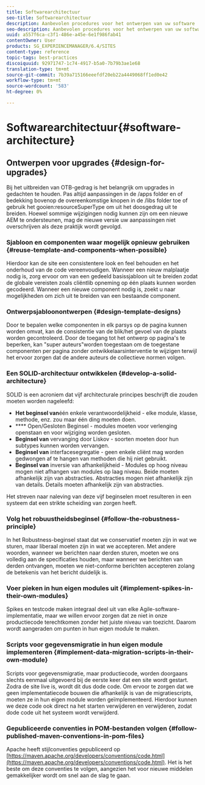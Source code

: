```yaml
---
title: Softwarearchitectuur
seo-title: Softwarearchitectuur
description: Aanbevolen procedures voor het ontwerpen van uw software
seo-description: Aanbevolen procedures voor het ontwerpen van uw software
uuid: a557f6ca-c3f1-486e-a45e-6e1f986fab41
contentOwner: User
products: SG_EXPERIENCEMANAGER/6.4/SITES
content-type: reference
topic-tags: best-practices
discoiquuid: 92971747-1c74-4917-b5a0-7b79b3ae1e68
translation-type: tm+mt
source-git-commit: 7b39a715166eeefdf20eb22a4449068ff1ed0e42
workflow-type: tm+mt
source-wordcount: '583'
ht-degree: 0%

---
```



# Softwarearchitectuur{#software-architecture}

## Ontwerpen voor upgrades {#design-for-upgrades}

Bij het uitbreiden van OTB-gedrag is het belangrijk om upgrades in gedachten te houden. Pas altijd aanpassingen in de /apps folder en of bedekking bovenop de overeenkomstige knopen in de /libs folder toe of gebruik het gooien:resourceSuperType om uit het doosgedrag uit te breiden. Hoewel sommige wijzigingen nodig kunnen zijn om een nieuwe AEM te ondersteunen, mag de nieuwe versie uw aanpassingen niet overschrijven als deze praktijk wordt gevolgd.

### Sjabloon en componenten waar mogelijk opnieuw gebruiken {#reuse-template-and-components-when-possible}

Hierdoor kan de site een consistentere look en feel behouden en het onderhoud van de code vereenvoudigen. Wanneer een nieuw malplaatje nodig is, zorg ervoor om van een gedeeld basissjabloon uit te breiden zodat de globale vereisten zoals cliëntlib opneming op één plaats kunnen worden gecodeerd. Wanneer een nieuwe component nodig is, zoekt u naar mogelijkheden om zich uit te breiden van een bestaande component.

### Ontwerpsjabloonontwerpen {#design-template-designs}

Door te bepalen welke componenten in elk parsys op de pagina kunnen worden omvat, kan de consistentie van de blik/het gevoel van de plaats worden gecontroleerd. Door de toegang tot het ontwerp op pagina&#39;s te beperken, kan &quot;super auteurs&quot;worden toegestaan om de toegestane componenten per pagina zonder ontwikkelaarsinterventie te wijzigen terwijl het ervoor zorgen dat de andere auteurs de collectieve normen volgen.

### Een SOLID-architectuur ontwikkelen {#develop-a-solid-architecture}

SOLID is een acroniem dat vijf architecturale principes beschrijft die zouden moeten worden nageleefd:

* **Het beginsel van**&#x200B;één enkele verantwoordelijkheid - elke module, klasse, methode, enz. zou maar één ding moeten doen.
* **** Open/Gesloten Beginsel - modules moeten voor verlenging openstaan en voor wijziging worden gesloten.
* **Beginsel van** vervanging door Liskov - soorten moeten door hun subtypes kunnen worden vervangen.
* **Beginsel van** interfacesegregatie - geen enkele cliënt mag worden gedwongen af te hangen van methoden die hij niet gebruikt.
* **Beginsel van** inversie van afhankelijkheid - Modules op hoog niveau mogen niet afhangen van modules op laag niveau. Beide moeten afhankelijk zijn van abstracties. Abstracties mogen niet afhankelijk zijn van details. Details moeten afhankelijk zijn van abstracties.

Het streven naar naleving van deze vijf beginselen moet resulteren in een systeem dat een strikte scheiding van zorgen heeft.

### Volg het robuustheidsbeginsel {#follow-the-robustness-principle}

In het Robustness-beginsel staat dat we conservatief moeten zijn in wat we sturen, maar liberaal moeten zijn in wat we accepteren. Met andere woorden, wanneer we berichten naar derden sturen, moeten we ons volledig aan de specificaties houden, maar wanneer we berichten van derden ontvangen, moeten we niet-conforme berichten accepteren zolang de betekenis van het bericht duidelijk is.

### Voer pieken in hun eigen modules uit {#implement-spikes-in-their-own-modules}

Spikes en testcode maken integraal deel uit van elke Agile-software-implementatie, maar we willen ervoor zorgen dat ze niet in onze productiecode terechtkomen zonder het juiste niveau van toezicht. Daarom wordt aangeraden om punten in hun eigen module te maken.

### Scripts voor gegevensmigratie in hun eigen module implementeren {#implement-data-migration-scripts-in-their-own-module}

Scripts voor gegevensmigratie, maar productiecode, worden doorgaans slechts eenmaal uitgevoerd bij de eerste keer dat een site wordt gestart. Zodra de site live is, wordt dit dus dode code. Om ervoor te zorgen dat we geen implementatiecode bouwen die afhankelijk is van de migratiescripts, moeten ze in hun eigen module worden geïmplementeerd. Hierdoor kunnen we deze code ook direct na het starten verwijderen en verwijderen, zodat dode code uit het systeem wordt verwijderd.

### Gepubliceerde conventies in POM-bestanden volgen {#follow-published-maven-conventions-in-pom-files}

Apache heeft stijlconventies gepubliceerd op [https://maven.apache.org/developers/conventions/code.html](https://maven.apache.org/developers/conventions/code.html). Het is het beste om deze conventies te volgen, aangezien het voor nieuwe middelen gemakkelijker wordt om snel aan de slag te gaan.
